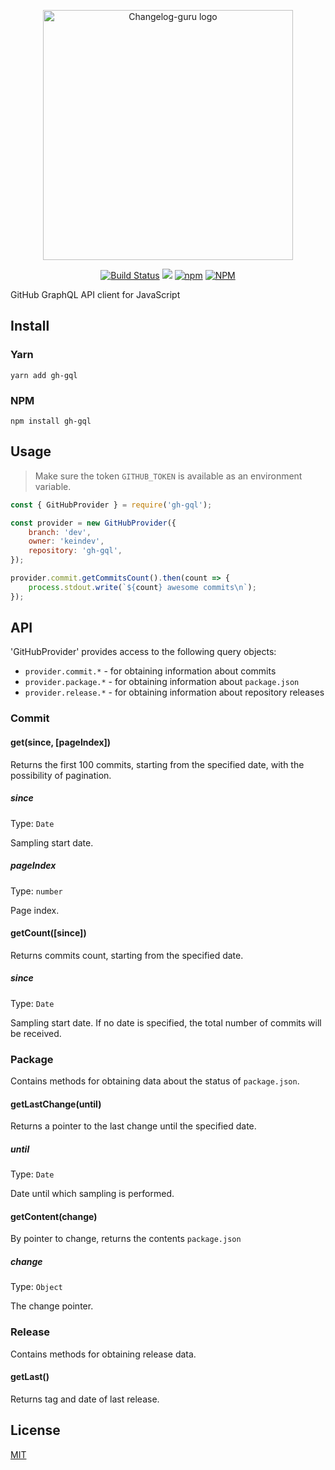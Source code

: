 <p align="center"><img width="400" src="https://cdn.jsdelivr.net/gh/keindev/gh-gql/media/logo.svg" alt="Changelog-guru logo"></p>

<p align="center">
    <a href="https://travis-ci.com/keindev/gh-gql"><img src="https://travis-ci.com/keindev/gh-gql.svg?branch=master" alt="Build Status"></a>
    <a href="https://codecov.io/gh/keindev/gh-gql"><img src="https://codecov.io/gh/keindev/gh-gql/branch/master/graph/badge.svg" /></a>
    <a href="https://www.npmjs.com/package/gh-gql"><img alt="npm" src="https://img.shields.io/npm/v/gh-gql.svg"></a>
    <a href="https://www.npmjs.com/package/gh-gql"><img alt="NPM" src="https://img.shields.io/npm/l/gh-gql.svg"></a>

</p>

GitHub GraphQL API client for JavaScript

## Install

### Yarn

```console
yarn add gh-gql
```

### NPM

```console
npm install gh-gql
```

## Usage

> Make sure the token `GITHUB_TOKEN` is available as an environment variable.

```JavaScript
const { GitHubProvider } = require('gh-gql');

const provider = new GitHubProvider({
    branch: 'dev',
    owner: 'keindev',
    repository: 'gh-gql',
});

provider.commit.getCommitsCount().then(count => {
    process.stdout.write(`${count} awesome commits\n`);
});
```

## API

'GitHubProvider' provides access to the following query objects:

-   `provider.commit.*` - for obtaining information about commits
-   `provider.package.*` - for obtaining information about `package.json`
-   `provider.release.*` - for obtaining information about repository releases

### Commit

#### get(since, [pageIndex])

Returns the first 100 commits, starting from the specified date, with the possibility of pagination.

##### since

Type: `Date`

Sampling start date.

##### pageIndex

Type: `number`

Page index.

#### getCount([since])

Returns commits count, starting from the specified date.

##### since

Type: `Date`

Sampling start date. If no date is specified, the total number of commits will be received.

### Package

Contains methods for obtaining data about the status of `package.json`.

#### getLastChange(until)

Returns a pointer to the last change until the specified date.

##### until

Type: `Date`

Date until which sampling is performed.

#### getContent(change)

By pointer to change, returns the contents `package.json`

##### change

Type: `Object`

The change pointer.

### Release

Contains methods for obtaining release data.

#### getLast()

Returns tag and date of last release.

## License

[MIT](LICENSE)
